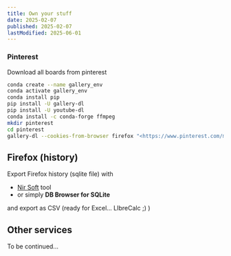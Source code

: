 ```yaml
---
title: Own your stuff
date: 2025-02-07
published: 2025-02-07
lastModified: 2025-06-01
---
```

### Pinterest

Download all boards from pinterest

```bash
conda create --name gallery_env
conda activate gallery_env
conda install pip
pip install -U gallery-dl
pip install -U youtube-dl
conda install -c conda-forge ffmpeg
mkdir pinterest
cd pinterest
gallery-dl --cookies-from-browser firefox "<https://www.pinterest.com/mikolasan/>"

```

## Firefox (history)

Export Firefox history (sqlite file) with

- [Nir Soft](https://www.nirsoft.net/utils/browsing_history_view.html) tool
- or simply **DB Browser for SQLite**

and export as CSV (ready for Excel... LIbreCalc ;) )

## Other services

To be continued...